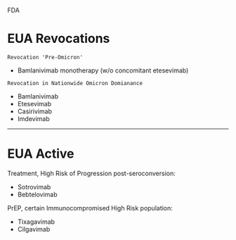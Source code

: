 FDA

# EUA Revocations

`Revocation 'Pre-Omicron'`

- Bamlanivimab monotherapy (w/o concomitant etesevimab)

`Revocation in Nationwide Omicron Domianance`

- Bamlanivimab
- Etesevimab 
- Casirivimab
- Imdevimab

---

# EUA Active

Treatment, High Risk of Progression post-seroconversion:

- Sotrovimab
- Bebtelovimab

PrEP, certain Immunocompromised High Risk population:

- Tixagavimab
- Cilgavimab

